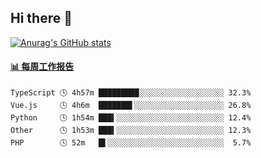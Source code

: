## Hi there 👋

[![Anurag's GitHub stats](https://github-readme-stats.vercel.app/api?username=OriLight152)](https://github.com/anuraghazra/github-readme-stats)

<!--
**OriLight152/OriLight152** is a ✨ _special_ ✨ repository because its `README.md` (this file) appears on your GitHub profile.

Here are some ideas to get you started:

- 🔭 I’m currently working on ...
- 🌱 I’m currently learning ...
- 👯 I’m looking to collaborate on ...
- 🤔 I’m looking for help with ...
- 💬 Ask me about ...
- 📫 How to reach me: ...
- 😄 Pronouns: ...
- ⚡ Fun fact: ...
-->

<!-- waka-box start -->
#### <a href="https://gist.github.com/92c8d5b388768c10efcba86e82b7c4fb" target="_blank">📊 每周工作报告</a>
```text
TypeScript 🕓 4h57m █████████░░░░░░░░░░░░░░░░░░░ 32.3%
Vue.js     🕓 4h6m  ███████▌░░░░░░░░░░░░░░░░░░░░ 26.8%
Python     🕓 1h54m ███▍░░░░░░░░░░░░░░░░░░░░░░░░ 12.4%
Other      🕓 1h53m ███▍░░░░░░░░░░░░░░░░░░░░░░░░ 12.3%
PHP        🕓 52m   █▌░░░░░░░░░░░░░░░░░░░░░░░░░░  5.7%
```
<!-- Powered by https://github.com/journey-ad/waka-box-go . -->
<!-- waka-box end -->
